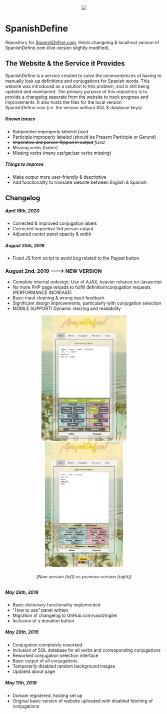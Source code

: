 <p align="center">
  <a href="https://www.spanishdefine.com" target="_blank"><img src="https://www.spanishdefine.com/resources/logo/spanishdefine_logo_header.png"></a>
</p>

SpanishDefine
===============
Repository for [SpanishDefine.com](https://spanishdefine.com).
Hosts changelog & localhost version of SpanishDefine.com (live version slightly modified).

The Website & the Service it Provides
-------------------------------------
SpanishDefine is a service created to solve the inconveniences of having to manually look up definitions and conjugations for Spanish words. This website was introduced as a solution to this problem, and is still being updated and maintained. The primary purpose of this repository is to provide a changelog seperate from the website to track progress and improvements. It also hosts the files for the local version SpanishDefine.com (i.e. the version without SQL & database keys).

##### Known issues
* ~~Subjunctive improperly labeled~~ *fixed*
* Participle improperly labeled (should be Present Participle or Gerund)
* ~~Imperative 3rd person flipped in output~~ *fixed*
* Missing verbs (haber)
* Missing verbs (many car/gar/zar verbs missing)

##### Things to improve
* Make output more user-friendly & descriptive
* Add functionality to translate website between English & Spanish

Changelog
---------

##### April 18th, 2020
* Corrected & improved conjugation labels
* Corrected imperitive 3rd person output
* Adjusted center panel opacity & width

##### August 25th, 2019
* Fixed JS form script to avoid bug related to the Paypal button

### August 2nd, 2019 ---> NEW VERSION
* Complete internal redesign; Use of AJAX, heavier reliance on Javascript
* No more PHP page reloads to fulfill definition/conjugation requests (PERFORMANCE INCREASE)
* Basic input cleaning & wrong input feedback
* Significant design improvements, particularly with conjugation selection
* MOBILE SUPPORT! Dynamic resizing and readability

<p align="center">
<img src="https://github.com/vasilzhigilei/SpanishDefine/blob/master/ver2.PNG" height="400px"></img>
<img src="https://github.com/vasilzhigilei/SpanishDefine/blob/master/ver1.PNG" height="400px"></img>
</p>

<h6 align="center"><i>[New version (left) vs previous version (right)]</i></h6>

##### May 26th, 2019
* Basic dictionary functionality implemented
* "How to use" panel written
* Migration of changelog to GitHub.com/vasilzhigilei
* Inclusion of a donation button
##### May 20th, 2019
* Conjugation completely reworked
* Inclusion of SQL database for all verbs and corresponding conjugations
* Reworked conjugation selection interface
* Basic output of all conjugations
* Temporarily disabled random background images
* Updated about page
##### May 11th, 2019
* Domain registered, hosting set up
* Original basic version of website uploaded with disabled fetching of conjugations
